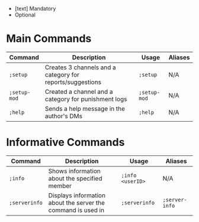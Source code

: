- [text] Mandatory
- <text> Optional

# Main Commands

| Command	| Description |	Usage |	Aliases |
| --- | --- | --- | --- |
| `;setup` | Creates 3 channels and a category for reports/suggestions | `;setup` | N/A |
| `;setup-mod` | Created a channel and a category for punishment logs | `;setup-mod` | N/A |
| `;help` | Sends a help message in the author's DMs | `;help` | N/A |

# Informative Commands

| Command	| Description |	Usage |	Aliases |
| --- | --- | --- | --- |
| `;info` | Shows information about the specified member | `;info <userID>` | N/A |
| `;serverinfo` | Displays information about the server the command is used in | `;serverinfo` | `;server-info` |
